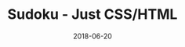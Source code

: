 ---
title: 'Sudoku - Just CSS/HTML'
description: 'Complete a sudoku puzzle without Javascript or server-side interaction.'
gametype: 'hard'
gameid: 6
date: 2018-06-20
tags: []
draft: false
type: 'games'
num19: [{'idx':1,'arr1':[1,2,3,4,5,6,7,8,9],'arr2':[1,2,3,4,5,6,7,8,9]},{'idx':2,'arr1':[1,2,3,4,5,6,7,8,9],'arr2':[1,2,3,4,5,6,7,8,9]},{'idx':3,'arr1':[1,2,3,4,5,6,7,8,9],'arr2':[1,2,3,4,5,6,7,8,9]},{'idx':4,'arr1':[1,2,3,4,5,6,7,8,9],'arr2':[1,2,3,4,5,6,7,8,9]},{'idx':5,'arr1':[1,2,3,4,5,6,7,8,9],'arr2':[1,2,3,4,5,6,7,8,9]},{'idx':6,'arr1':[1,2,3,4,5,6,7,8,9],'arr2':[1,2,3,4,5,6,7,8,9]},{'idx':7,'arr1':[1,2,3,4,5,6,7,8,9],'arr2':[1,2,3,4,5,6,7,8,9]},{'idx':8,'arr1':[1,2,3,4,5,6,7,8,9],'arr2':[1,2,3,4,5,6,7,8,9]},{'idx':9,'arr1':[1,2,3,4,5,6,7,8,9],'arr2':[1,2,3,4,5,6,7,8,9]}]
puzzle: [[0, 2, 0, 0, 0, 8, 0, 9, 0], [0, 0, 6, 0, 9, 0, 8, 0, 0], [0, 0, 0, 0, 4, 0, 0, 0, 1], [3, 0, 0, 9, 0, 0, 0, 8, 0], [0, 4, 9, 0, 0, 0, 6, 0, 0], [2, 0, 0, 4, 0, 0, 0, 7, 0], [0, 0, 0, 0, 8, 0, 0, 0, 3], [0, 0, 1, 0, 2, 0, 4, 0, 0], [0, 7, 0, 0, 0, 1, 0, 6, 0]]
layout: 'sudokucssstatic'
---